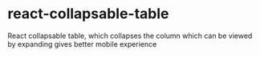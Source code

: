 # react-collapsable-table
React collapsable table, which collapses the column which can be viewed by expanding gives better mobile experience
